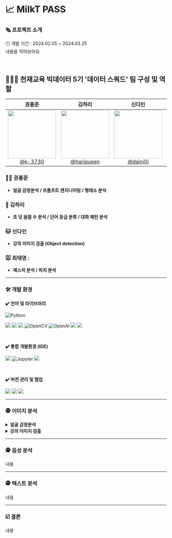 # 📈 MilkT PASS

### **🗞️ 프로젝트 소개**
🕛 개발 기간 : 2024.02.05 ~ 2024.03.25
<br>
내용을 적어보아요


<br>

## **🧑‍🤝‍🧑 천재교육 빅데이터 5기 '데이터 스쿼드' 팀 구성 및 역할**

<div align="center">
 
| **권홍준** | **김하리** | **신다인** | **최태영** |
| :------: |  :------: | :------: | :------: |
| [<img src="https://github.com/k-3730.png" height=150 width=150> <br/> @k-3730](https://github.com/k-3730) | [<img src="https://github.com/hariqueen.png" height=150 width=150> <br/> @hariqueen](https://github.com/hariqueen) | [<img src="https://github.com/daini0i.png" height=150 width=150> <br/> @daini0i](https://github.com/daini0i) | [<img src="https://github.com/surplus96.png" height=150 width=150> <br/> @surplus96](https://github.com/surplus96) |

</div>

### 🐻‍❄️ 권홍준
- **얼굴 감정분석 / 프롬프트 엔지니어링 / 형태소 분석**

### 🐶 김하리
- **초 당 음절 수 분석 / 단어 등급 분류 / 대화 패턴 분석**

### 🐱 신다인
- **강의 이미지 검출 (Object detection)**

### 🐭 최태영 :
- **제스처 분석 / 피치 분석**

---

### **🛠 개발 환경**
**✔️ 언어 및 라이브러리**

<img alt="Python" src ="https://img.shields.io/badge/Python-3776AB.svg?&style=for-the-badge&logo=Python&logoColor=white"/> 

<img src="https://img.shields.io/badge/numpy-013243?style=for-the-badge&logo=numpy&logoColor=white"> <img src="https://img.shields.io/badge/pandas-15048?style=for-the-badge&logo=pandas&logoColor=white"> <img src="https://img.shields.io/badge/pytorch-EE4C2C?style=for-the-badge&logo=pytorch&logoColor=white"> <img alt="OpenCV" src ="https://img.shields.io/badge/OpenCV-5C3EE8.svg?&style=for-the-badge&logo=OpenCV&logoColor=white"/> <img alt="OpenAI" src ="https://img.shields.io/badge/OpenAI-412991.svg?&style=for-the-badge&logo=OpenAI&logoColor=white"/> <img src="https://img.shields.io/badge/ffmpeg-007808?style=for-the-badge&logo=ffmpeg&logoColor=white"> <img src="https://img.shields.io/badge/scikitlearn-F7931E?style=for-the-badge&logo=scikitlearn&logoColor=white">
 
<br>
 
**✔️ 통합 개발환경 (IDE)**

<img src="https://img.shields.io/badge/visualstudiocode-007ACC?style=for-the-badge&logo=visualstudiocode&logoColor=white"> <img alt="Jupyter" src ="https://img.shields.io/badge/Jupyter-F37626.svg?&style=for-the-badge&logo=Jupyter&logoColor=white"/> <img src="https://img.shields.io/badge/googlecolab-F9AB00?style=for-the-badge&logo=googlecolab&logoColor=white"> 

<br>

**✔️ 버전 관리 및 협업**

<img src="https://img.shields.io/badge/github-181717?style=for-the-badge&logo=github&logoColor=white"> <img src="https://img.shields.io/badge/notion-000000?style=for-the-badge&logo=notion&logoColor=white"> <img src="https://img.shields.io/badge/slack-4A154B?style=for-the-badge&logo=slack&logoColor=white">


---
### **🕵️ 이미지 분석**

<details>
<summary><b>얼굴 감정분석</b></summary>
 
 내용

</details>

<details>
<summary><b>강의 이미지 검출</b></summary>
 
 내용

</details>


---

### **🕵️ 음성 분석**
내용

---

### **🕵️ 텍스트 분석**
내용

---

### **☑️ 결론**
내용


